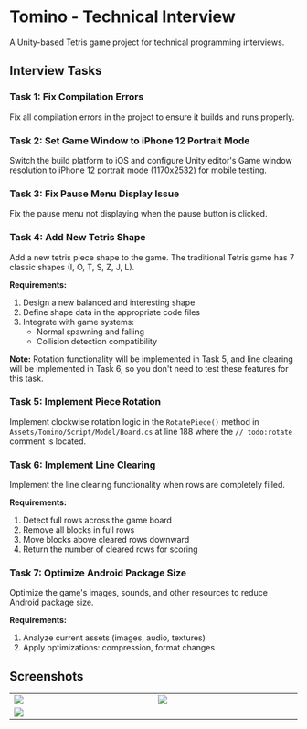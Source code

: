 # Tomino - Technical Interview

A Unity-based Tetris game project for technical programming interviews.

## Interview Tasks

### Task 1: Fix Compilation Errors
Fix all compilation errors in the project to ensure it builds and runs properly.

### Task 2: Set Game Window to iPhone 12 Portrait Mode
Switch the build platform to iOS and configure Unity editor's Game window resolution to iPhone 12 portrait mode (1170x2532) for mobile testing.

### Task 3: Fix Pause Menu Display Issue
Fix the pause menu not displaying when the pause button is clicked.

### Task 4: Add New Tetris Shape
Add a new tetris piece shape to the game. The traditional Tetris game has 7 classic shapes (I, O, T, S, Z, J, L).

**Requirements:**
1. Design a new balanced and interesting shape
2. Define shape data in the appropriate code files
3. Integrate with game systems:
   - Normal spawning and falling
   - Collision detection compatibility

**Note:** Rotation functionality will be implemented in Task 5, and line clearing will be implemented in Task 6, so you don't need to test these features for this task.

### Task 5: Implement Piece Rotation
Implement clockwise rotation logic in the `RotatePiece()` method in `Assets/Tomino/Script/Model/Board.cs` at line 188 where the `// todo:rotate` comment is located.

### Task 6: Implement Line Clearing
Implement the line clearing functionality when rows are completely filled.

**Requirements:**
1. Detect full rows across the game board
2. Remove all blocks in full rows
3. Move blocks above cleared rows downward
4. Return the number of cleared rows for scoring

### Task 7: Optimize Android Package Size
Optimize the game's images, sounds, and other resources to reduce Android package size.

**Requirements:**
1. Analyze current assets (images, audio, textures)
2. Apply optimizations: compression, format changes

## Screenshots

<table>
  <tr>
    <td width="375">
      <img src="https://user-images.githubusercontent.com/1027098/66525860-2203b200-eaf7-11e9-9416-cf8c952ecb2c.gif"/>
    </td>
    <td width="375">
      <img src="https://user-images.githubusercontent.com/1027098/66526292-6e032680-eaf8-11e9-9720-3e3189cdeb43.jpg"/>
    </td>
  </tr>
  <tr>
    <td colspan="2">
      <img src="https://user-images.githubusercontent.com/1027098/66526261-55930c00-eaf8-11e9-9f9f-cc21ffad3e8b.png"/>
    </td>
  </tr>
</table>